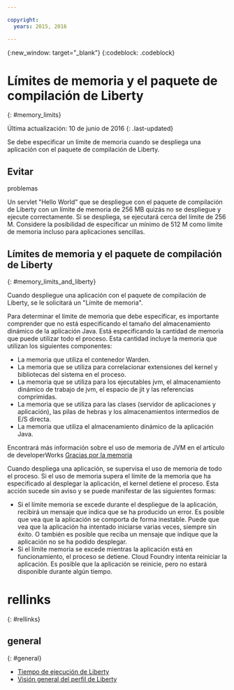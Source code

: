 ```yaml
---

copyright:
  years: 2015, 2016

---
```


{:new_window: target="_blank"}
{:codeblock: .codeblock}

# Límites de memoria y el paquete de compilación de Liberty
{: #memory_limits}

Última actualización: 10 de junio de 2016
{: .last-updated}

Se debe especificar un límite de memoria cuando se despliega una aplicación con el paquete de compilación de Liberty.

## Evitar
problemas

Un servlet "Hello World" que se despliegue con el paquete de compilación
de Liberty con un límite de memoria de 256 MB quizás no se despliegue y ejecute correctamente. Si se despliega, se ejecutará cerca del límite de
256 M. Considere la posibilidad de especificar un mínimo de 512 M como límite de memoria incluso para aplicaciones sencillas.

## Límites de memoria y el paquete de compilación de Liberty
{: #memory_limits_and_liberty}


Cuando despliegue una aplicación con el paquete de compilación de Liberty, se le solicitará un "Límite de memoria".

Para determinar el límite de memoria que debe especificar, es importante comprender que no está especificando el tamaño del almacenamiento dinámico de la aplicación Java. Está especificando la cantidad de memoria que puede utilizar todo el proceso. Esta cantidad incluye la memoria que utilizan los siguientes componentes:

* La memoria que utiliza el contenedor Warden.
* La memoria que se utiliza para correlacionar extensiones del kernel y bibliotecas del sistema en el proceso.
* La memoria que se utiliza para los ejecutables jvm, el almacenamiento dinámico de trabajo de jvm, el espacio de jit y las referencias comprimidas.
* La memoria que se utiliza para las clases (servidor de aplicaciones y aplicación), las pilas de hebras y los almacenamientos intermedios de E/S directa.
* La memoria que utiliza el almacenamiento dinámico de la aplicación Java.

Encontrará más información sobre el uso de memoria de JVM en el artículo de developerWorks [Gracias por la memoria](http://www.ibm.com/developerworks/library/j-nativememory-linux/)

Cuando despliega una aplicación, se supervisa el uso de memoria de todo el proceso. Si el uso de memoria supera el límite de la memoria que ha especificado al desplegar la aplicación, el kernel detiene el proceso. Esta acción sucede sin aviso y se puede manifestar de las siguientes formas:

* Si el límite memoria se excede durante el despliegue de la aplicación, recibirá un mensaje que indica que se ha producido un error. Es posible que vea que la aplicación se comporta de forma inestable. Puede que vea que la aplicación ha intentado iniciarse varias veces, siempre sin éxito. O también es posible que reciba un mensaje que indique que la aplicación no se ha podido desplegar.
* Si el límite memoria se excede mientras la aplicación está en funcionamiento, el proceso se detiene. Cloud Foundry intenta reiniciar la aplicación. Es posible que la aplicación se reinicie, pero no estará disponible durante algún tiempo.

# rellinks
{: #rellinks}
## general
{: #general}
* [Tiempo de ejecución de Liberty](index.html)
* [Visión general del perfil de Liberty](http://www-01.ibm.com/support/knowledgecenter/SSAW57_8.5.5/com.ibm.websphere.wlp.nd.doc/ae/cwlp_about.html)
